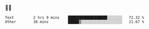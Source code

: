 ### 👨‍💻

<!--START_SECTION:waka-->

```text
Text         2 hrs 9 mins    ██████████████████░░░░░░░   72.32 %
Other        38 mins         █████▒░░░░░░░░░░░░░░░░░░░   21.67 %
```

<!--END_SECTION:waka-->

